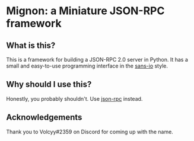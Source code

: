 # Mignon: a **Mi**niature JS**ON**-RPC framework

## What is this?

This is a framework for building a JSON-RPC 2.0 server in Python. It has a small and easy-to-use programming interface in the [sans-io](https://sans-io.readthedocs.io/) style.

## Why should I use this?

Honestly, you probably shouldn't. Use [json-rpc](https://json-rpc.readthedocs.io/) instead.

## Acknowledgements

Thank you to Volcyy#2359 on Discord for coming up with the name.
